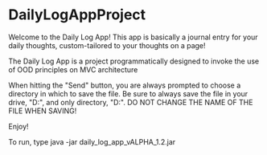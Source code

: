 # DailyLogAppProject
Welcome to the Daily Log App!
This app is basically a journal entry for your daily thoughts, custom-tailored to your thoughts on a page!

The Daily Log App is a project programmatically designed to invoke the use of OOD principles on MVC architecture

When hitting the "Send" button, you are always prompted to choose a directory in which to save the file.
Be sure to always save the file in your drive, "D:", and only directory, "D:".
DO NOT CHANGE THE NAME OF THE FILE WHEN SAVING!

Enjoy!

To run, type java -jar daily_log_app_vALPHA_1.2.jar
